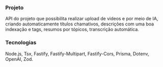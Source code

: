 ### Projeto

API do projeto que possibilita realizar upload de videos e por meio de IA, criando automaticamente títulos chamativos, descrições com uma boa indexação e tags, resumos por tópicos, transcrição automática.

### Tecnologias

Node.js, Tsx, Fastify, Fastify-Multipart, Fastify-Cors, Prisma, Dotenv, OpenAI, Zod.